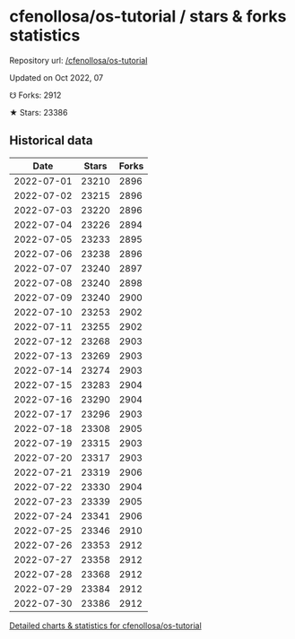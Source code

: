 # cfenollosa/os-tutorial / stars & forks statistics

Repository url: [/cfenollosa/os-tutorial](https://github.com/cfenollosa/os-tutorial)

Updated on Oct 2022, 07

☋ Forks: 2912

★ Stars: 23386

## Historical data
| Date | Stars | Forks |
|------|-------|-------|
| 2022-07-01 | 23210 | 2896 | 
| 2022-07-02 | 23215 | 2896 | 
| 2022-07-03 | 23220 | 2896 | 
| 2022-07-04 | 23226 | 2894 | 
| 2022-07-05 | 23233 | 2895 | 
| 2022-07-06 | 23238 | 2896 | 
| 2022-07-07 | 23240 | 2897 | 
| 2022-07-08 | 23240 | 2898 | 
| 2022-07-09 | 23240 | 2900 | 
| 2022-07-10 | 23253 | 2902 | 
| 2022-07-11 | 23255 | 2902 | 
| 2022-07-12 | 23268 | 2903 | 
| 2022-07-13 | 23269 | 2903 | 
| 2022-07-14 | 23274 | 2903 | 
| 2022-07-15 | 23283 | 2904 | 
| 2022-07-16 | 23290 | 2904 | 
| 2022-07-17 | 23296 | 2903 | 
| 2022-07-18 | 23308 | 2905 | 
| 2022-07-19 | 23315 | 2903 | 
| 2022-07-20 | 23317 | 2903 | 
| 2022-07-21 | 23319 | 2906 | 
| 2022-07-22 | 23330 | 2904 | 
| 2022-07-23 | 23339 | 2905 | 
| 2022-07-24 | 23341 | 2906 | 
| 2022-07-25 | 23346 | 2910 | 
| 2022-07-26 | 23353 | 2912 | 
| 2022-07-27 | 23358 | 2912 | 
| 2022-07-28 | 23368 | 2912 | 
| 2022-07-29 | 23384 | 2912 | 
| 2022-07-30 | 23386 | 2912 | 


[Detailed charts & statistics for cfenollosa/os-tutorial](https://reviewgithub.com/rep/cfenollosa/os-tutorial)
